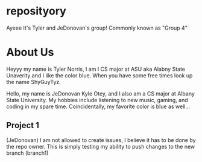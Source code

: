 # reposityory
Ayeee It's Tyler and JeDonovan's group!
Commonly known as "Group 4" 

# About Us  
Heyyy my name is Tyler Norris, I am I CS major at ASU aka Alabny State Unaverity and I like the color blue. When you have some free times look up the name ShyGuyTyz.

Hello, my name is JeDonovan Kyle Otey, and I also am a CS major at Albany State University. 
My hobbies include listening to new music, gaming, and coding in my spare time. 
Coincidentally, my favorite color is blue as well...

## Project 1
(JeDonovan) I am not allowed to create issues, I believe it has to be done by the repo owner.
This is simply testing my ability to push changes to the new branch (branch1)
